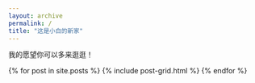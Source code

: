 ```yaml
---
layout: archive
permalink: /
title: "这是小白的新家"
---
```


我的愿望你可以多来逛逛！

<div class="tiles">
{% for post in site.posts %}
	{% include post-grid.html %}
{% endfor %}
</div><!-- /.tiles -->
